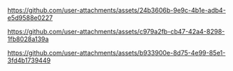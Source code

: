 

https://github.com/user-attachments/assets/24b3606b-9e9c-4b1e-adb4-e5d9588e0227







https://github.com/user-attachments/assets/c979a2fb-cb47-42a4-8298-1fb8028a139a







https://github.com/user-attachments/assets/b933900e-8d75-4e99-85e1-3fd4b1739449


